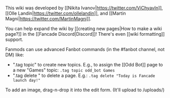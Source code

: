 This wiki was developed by [[Nikita Ivanov|https://twitter.com/ViChyavIn]], [[Olle Landin|https://twitter.com/ollelandin]], and [[Martin Magni|https://twitter.com/MartinMagni]].

You can help expand the wiki by [[creating new pages|How to make a wiki page?]] in the [[Fancade Discord|Discord]]! There's even [[wiki formatting]] support.

Fanmods can use advanced Fanbot commands (in the #fanbot channel, not DM) like:
- ".tag topic" to create new topics. E.g., to assign the [[Odd Bot]] page to a new "Games" topic: `.tag topic odd_bot Games`
- ".tag delete <page>" to delete a page. E.g.: `.tag delete "Today is Fancade launch day!"`

To add an image, drag-n-drop it into the edit form. (It'll upload to /uploads/<filename>)